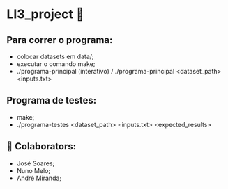 # LI3_project :wave:

## Para correr o programa:
  - colocar datasets em data/;
  - executar o comando make;
  - ./programa-principal (interativo) / ./programa-principal <dataset_path> <inputs.txt>

## Programa de testes:
  - make;
  - ./programa-testes <dataset_path> <inputs.txt> <expected_results>

  

## :space_invader: Colaborators:
- José Soares;
- Nuno Melo;
- André Miranda;
